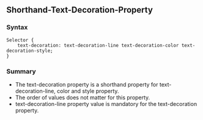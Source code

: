 ## Shorthand-Text-Decoration-Property

### Syntax
```
Selector {
	text-decoration: text-decoration-line text-decoration-color text-decoration-style;
}
```

### Summary
* The text-decoration property is a shorthand property for text-decoration-line, color and style property.
* The order of values does not matter for this property.
* text-decoration-line property value is mandatory for the text-decoration property.


